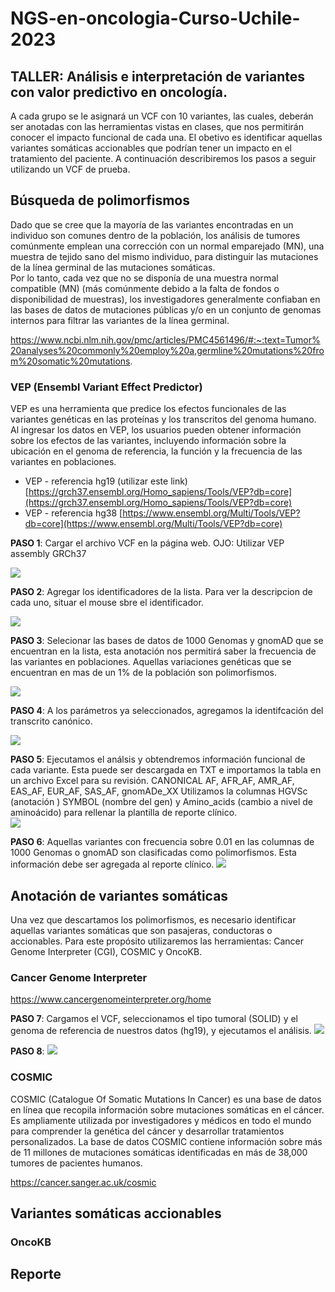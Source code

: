 # NGS-en-oncologia-Curso-Uchile-2023

##  TALLER: Análisis e interpretación de variantes con valor predictivo en oncología. 

A cada grupo se le asignará un VCF con 10 variantes, las cuales, deberán ser anotadas con las  herramientas vistas en clases, que nos permitirán conocer el impacto funcional de cada una.
El obetivo es identificar aquellas variantes somáticas accionables que podrían tener un impacto en el tratamiento del paciente. A continuación describiremos los pasos a seguir utilizando un VCF de prueba. 

## Búsqueda de polimorfismos ##

Dado que se cree que la mayoría de las variantes encontradas en un individuo son comunes dentro de la población, los análisis de tumores comúnmente emplean una corrección con un normal emparejado (MN), una muestra de tejido sano del mismo individuo, para distinguir las mutaciones de la línea germinal de las mutaciones somáticas.  
Por lo tanto, cada vez que no se disponía de una muestra normal compatible (MN) (más comúnmente debido a la falta de fondos o disponibilidad de muestras), los investigadores generalmente confiaban en las bases de datos de mutaciones públicas y/o en un conjunto de genomas internos para filtrar las variantes de la línea germinal.

https://www.ncbi.nlm.nih.gov/pmc/articles/PMC4561496/#:~:text=Tumor%20analyses%20commonly%20employ%20a,germline%20mutations%20from%20somatic%20mutations.

### VEP (Ensembl Variant Effect Predictor) ###

VEP es una herramienta que predice los efectos funcionales de las variantes genéticas en las proteínas y los transcritos del genoma humano. Al ingresar los datos en VEP, los usuarios pueden obtener información sobre los efectos de las variantes, incluyendo información sobre la ubicación en el genoma de referencia, la función y la frecuencia de las variantes en poblaciones.

* VEP - referencia hg19 (utilizar este link)
[https://grch37.ensembl.org/Homo_sapiens/Tools/VEP?db=core](https://grch37.ensembl.org/Homo_sapiens/Tools/VEP?db=core)
* VEP - referencia hg38
[https://www.ensembl.org/Multi/Tools/VEP?db=core](https://www.ensembl.org/Multi/Tools/VEP?db=core)

**PASO 1**: Cargar el archivo VCF en la página web. OJO: Utilizar VEP assembly GRCh37

![](https://github.com/evelingonzalezfeliu/Tutorial-Ensamble-de-transcriptomas./blob/master/Captura%20de%20Pantalla%202023-05-07%20a%20la(s)%2019.52.13.png?raw=true)

**PASO 2**: Agregar los identificadores de la lista. Para ver la descripcion de cada uno, situar el mouse sbre el identificador.

![](https://github.com/evelingonzalezfeliu/Tutorial-Ensamble-de-transcriptomas./blob/master/Captura%20de%20Pantalla%202023-05-07%20a%20la(s)%2019.52.51.png?raw=true)

**PASO 3**: Selecionar las bases de datos de 1000 Genomas y gnomAD que se encuentran en la lista, esta anotación nos permitirá saber la frecuencia de las variantes en poblaciones. Aquellas variaciones genéticas que se encuentran en mas de un 1% de la población son polimorfismos.

![](https://github.com/evelingonzalezfeliu/Tutorial-Ensamble-de-transcriptomas./blob/master/Captura%20de%20Pantalla%202023-05-07%20a%20la(s)%2019.53.17.png?raw=true)

**PASO 4**: A los parámetros ya seleccionados, agregamos la identifcación del transcrito canónico. 

![](https://github.com/evelingonzalezfeliu/Tutorial-Ensamble-de-transcriptomas./blob/master/Captura%20de%20Pantalla%202023-05-07%20a%20la(s)%2019.59.10.png?raw=true)

**PASO 5**: Ejecutamos el análsis y obtendremos información funcional de cada variante. Esta puede ser descargada en TXT e importamos la tabla en un archivo Excel para su revisión. 
CANONICAL 
AF, AFR\_AF, AMR\_AF,	EAS\_AF, EUR\_AF, SAS\_AF, gnomADe\_XX
Utilizamos la columnas HGVSc (anotación ) SYMBOL (nombre del gen)  y Amino_acids (cambio a nivel de aminoácido) para rellenar la plantilla de reporte clínico.	
![](https://github.com/evelingonzalezfeliu/Tutorial-Ensamble-de-transcriptomas./blob/master/Captura%20de%20Pantalla%202023-05-07%20a%20la(s)%2022.12.40.png?raw=true)

**PASO 6**: Aquellas variantes con frecuencia sobre 0.01 en las columnas de 1000 Genomas o gnomAD son clasificadas como polimorfismos. Esta información debe ser agregada al reporte clínico.
![](https://github.com/evelingonzalezfeliu/Tutorial-Ensamble-de-transcriptomas./blob/master/Captura%20de%20Pantalla%202023-05-08%20a%20la(s)%2000.50.33.png?raw=true)

## Anotación de variantes somáticas ##

Una vez que descartamos los polimorfismos, es necesario identificar aquellas variantes somáticas que son pasajeras, conductoras o accionables. Para este propósito utilizaremos las herramientas: Cancer Genome Interpreter (CGI), COSMIC y OncoKB.

### Cancer Genome Interpreter ###



[https://www.cancergenomeinterpreter.org/home
]()

**PASO 7**: Cargamos el VCF, seleccionamos el tipo tumoral (SOLID) y el genoma de referencia de nuestros datos (hg19), y  ejecutamos el análisis.
![](https://github.com/evelingonzalezfeliu/Tutorial-Ensamble-de-transcriptomas./blob/master/Captura%20de%20Pantalla%202023-05-07%20a%20la(s)%2022.28.05.png?raw=true)

**PASO 8**:
![](https://github.com/evelingonzalezfeliu/Tutorial-Ensamble-de-transcriptomas./blob/master/Captura%20de%20Pantalla%202023-05-08%20a%20la(s)%2001.31.27.png?raw=true)

### COSMIC ###

COSMIC (Catalogue Of Somatic Mutations In Cancer) es una base de datos en línea que recopila información sobre mutaciones somáticas en el cáncer.  Es ampliamente utilizada por investigadores y médicos en todo el mundo para comprender la genética del cáncer y desarrollar tratamientos personalizados. La base de datos COSMIC contiene información sobre más de 11 millones de mutaciones somáticas identificadas en más de 38,000 tumores de pacientes humanos.

https://cancer.sanger.ac.uk/cosmic

## Variantes somáticas accionables ##

### OncoKB ###

## Reporte
